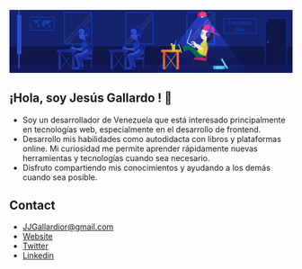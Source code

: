 ![Banner](./banner.jpg)
## ¡Hola, soy Jesús Gallardo ! 👋

* Soy un desarrollador de Venezuela que está interesado principalmente en tecnologías web, especialmente en el desarrollo de frontend.
* Desarrollo mis habilidades como autodidacta con libros y plataformas online. Mi curiosidad me permite aprender rápidamente nuevas herramientas y tecnologías cuando sea necesario.
* Disfruto compartiendo mis conocimientos y ayudando a los demás cuando sea posible.

## Contact

* JJGallardior@gmail.com
* [Website](https://gallardior.github.io/Portfolio/)
* [Twitter](https://twitter.com/Gallardior)
* [Linkedin](https://www.linkedin.com/in/gallardior/)
